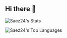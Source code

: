 ## Hi there 👋

![Saez24's Stats](https://github-readme-stats.vercel.app/api?username=Saez24&theme=react&show_icons=true&hide_border=false&count_private=true)

![Saez24's Top Languages](https://github-readme-stats.vercel.app/api/top-langs/?username=Saez24&theme=react&show_icons=true&hide_border=false&layout=compact)
